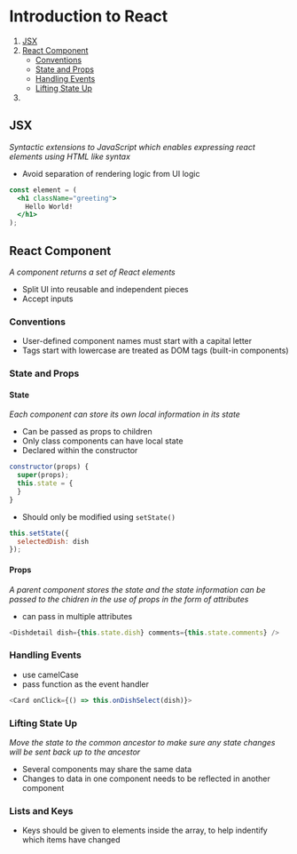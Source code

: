 # Introduction to React
1. [JSX](#jsx)
2. [React Component](#react-component)
    - [Conventions](#conventions)
    - [State and Props](#state-and-props)
    - [Handling Events](#handling-events)
    - [Lifting State Up](#lifting-state-up)
3. 
## JSX
_Syntactic extensions to JavaScript which enables expressing react elements using HTML like syntax_
- Avoid separation of rendering logic from UI logic

```jsx
const element = (
  <h1 className="greeting">
    Hello World!
  </h1>
);
```
## React Component
_A component returns a set of React elements_
- Split UI into reusable and independent pieces
- Accept inputs

### Conventions
- User-defined component names must start with a capital letter
- Tags start with lowercase are treated as DOM tags (built-in components)

### State and Props
#### State
_Each component can store its own local information in its state_
- Can be passed as props to children
- Only class components can have local state
- Declared within the constructor
```javascript
constructor(props) {
  super(props);
  this.state = {
  }
}
```
- Should only be modified using `setState()`
```javascript
this.setState({
  selectedDish: dish
});
```
#### Props
_A parent component stores the state and the state information can be passed to the chidren in the use of props in the form of attributes_
- can pass in multiple attributes
```javascript
<Dishdetail dish={this.state.dish} comments={this.state.comments} />
```
### Handling Events
- use camelCase
- pass function as the event handler
```javascript
<Card onClick={() => this.onDishSelect(dish)}>
```
### Lifting State Up
_Move the state to the common ancestor to make sure any state changes will be sent back up to the ancestor_
- Several components may share the same data
- Changes to data in one component needs to be reflected in another component

### Lists and Keys
- Keys should be given to elements inside the array, to help indentify which items have changed









